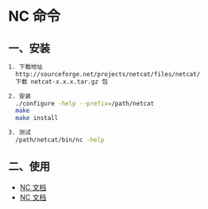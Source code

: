 # NC 命令

## 一、安装


``` sh
1. 下载地址
  http://sourceforge.net/projects/netcat/files/netcat/
  下载 netcat-x.x.x.tar.gz 包

2. 安装
  ./configure -help --prefix=/path/netcat
  make
  make install

3. 测试
  /path/netcat/bin/nc -help

```

## 二、使用

- [NC 文档](http://www.tuicool.com/articles/m67Z3m)
- [NC 文档](http://www.cnblogs.com/sunddenly/p/4031322.html?utm_source=tuicool&utm_medium=referral)
